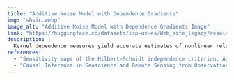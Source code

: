 ```yaml
---
title: "Additive Noise Model with Dependence Gradients"
img: "shsic.webp"
image_alt: "Additive Noise Model with Dependence Gradients Image"
link: "https://huggingface.co/datasets/isp-uv-es/Web_site_legacy/resolve/main/code/soft_causality/shsic.zip"
description: |
  Kernel dependence measures yield accurate estimates of nonlinear relations between random variables, and they are also endorsed with solid theoretical properties and convergence rates. However, they are hampered by the high computational cost involved, and the interpretability of the measure, which remains hidden behind the implicit feature map. Sensitivity Maps for the Hilbert-Schmidt independence criterion (HSIC) provide a way to explicitly analyze and visualize the relative relevance of both examples and features on the dependence measure.
references:
  - "Sensitivity maps of the Hilbert–Schmidt independence criterion. Adrián Pérez-Suay and Gustau Camps-Valls. Applied Soft Computing 2017."
  - "Causal Inference in Geoscience and Remote Sensing from Observational Data. P\'erez-Suay, A. and Camps-Valls, G. IEEE Transactions on Geoscience and Remote Sensing 57 (3): 1502-1513, 2019."
---
```

